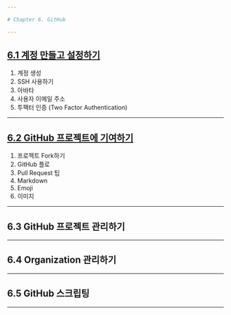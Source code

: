 ```yaml
---

# Chapter 6. GitHub

---
```


## <a href="6.1 계정 만들고 설정하기.md" target="_blank">6.1 계정 만들고 설정하기</a>
1) 계정 생성
2) SSH 사용하기
3) 아바타
4) 사용자 이메일 주소
5) 투팩터 인증 (Two Factor Authentication)

---

## <a href="6.2 GitHub 프로젝트에 기여하기.md" target="_blank">6.2 GitHub 프로젝트에 기여하기</a>
1) 프로젝트 Fork하기
2) GitHub 플로
3) Pull Request 팁
4) Markdown
5) Emoji
6) 이미지

---

## 6.3 GitHub 프로젝트 관리하기

---

## 6.4 Organization 관리하기

---

## 6.5 GitHub 스크립팅


---
